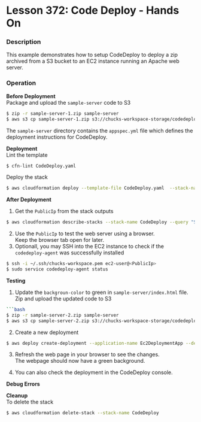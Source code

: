 # Lesson 372: Code Deploy - Hands On

### Description

This example demonstrates how to setup CodeDeploy to deploy a zip archived from  a S3 bucket to an EC2 instance running an Apache web server.  

### Operation

**Before Deployment**  
Package and upload the `sample-server` code to S3

```bash
$ zip -r sample-server-1.zip sample-server
$ aws s3 cp sample-server-1.zip s3://chucks-workspace-storage/codedeploy-artifacts/deployment-01.zip
```

The `sample-server` directory contains the `appspec.yml` file which defines the deployment instructions for CodeDeploy.

**Deployment**  
Lint the template

```bash
$ cfn-lint CodeDeploy.yaml
```

Deploy the stack

```bash
$ aws cloudformation deploy --template-file CodeDeploy.yaml  --stack-name CodeDeploy --capabilities CAPABILITY_NAMED_IAM
```

**After Deployment**

1. Get the `PublicIp` from the stack outputs

```bash
$ aws cloudformation describe-stacks --stack-name CodeDeploy --query "Stacks[0].Outputs" --no-cli-pager
```

2. Use the `PublicIp` to test the web server using a browser.  
   Keep the browser tab open for later.
3. Optionall, you may SSH into the EC2 instance to check if the `codedeploy-agent` was successfully installed

```bash
$ ssh -i ~/.ssh/chucks-workspace.pem ec2-user@<PublicIp>
$ sudo service codedeploy-agent status
```

**Testing**

1. Update the `backgroun-color` to green in `sample-server/index.html` file.  
   Zip and upload the updated code to S3

````bash
```bash
$ zip -r sample-server-2.zip sample-server
$ aws s3 cp sample-server-2.zip s3://chucks-workspace-storage/codedeploy-artifacts/deployment-02.zip
````

2. Create a new deployment

```bash
$ aws deploy create-deployment --application-name Ec2DeploymentApp --deployment-group-name DevEc2DeploymentGroup --s3-location bucket=chucks-workspace-storage,key=codedeploy-artifacts/deployment-02.zip,bundleType=zip
```

3. Refresh the web page in your browser to see the changes.  
   The webpage should now have a green background.

4. You can also check the deployment in the CodeDeploy console.

**Debug Errors**

**Cleanup**  
To delete the stack

```bash
$ aws cloudformation delete-stack --stack-name CodeDeploy
```
